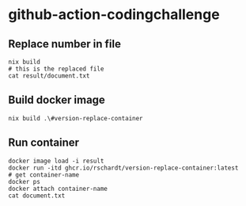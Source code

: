 # github-action-codingchallenge

## Replace number in file
```
nix build
# this is the replaced file
cat result/document.txt
```

## Build docker image
```
nix build .\#version-replace-container
```

## Run container
```
docker image load -i result
docker run -itd ghcr.io/rschardt/version-replace-container:latest
# get container-name
docker ps
docker attach container-name
cat document.txt
```
